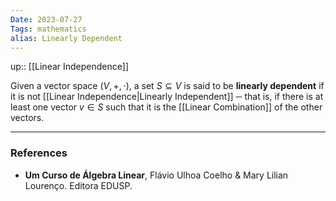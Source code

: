 ```yaml
---
Date: 2023-07-27
Tags: mathematics
alias: Linearly Dependent
---
```

up:: [[Linear Independence]]

Given a vector space $(V, +, \cdot)$, a set $S \subseteq V$ is said to be **linearly dependent** if it is not [[Linear Independence|Linearly Independent]] ─ that is, if there is at least one vector $v \in S$ such that it is the [[Linear Combination]] of the other vectors.

---
### References
- **Um Curso de Álgebra Linear**, Flávio Ulhoa Coelho & Mary Lilian Lourenço. Editora EDUSP.